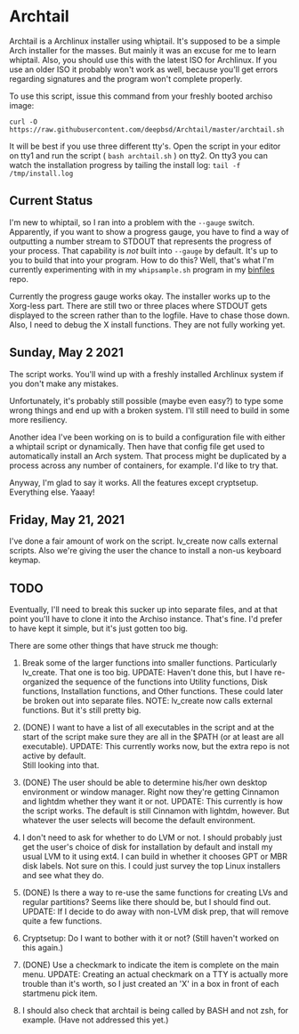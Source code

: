 # Archtail

Archtail is a Archlinux installer using whiptail.  It's supposed to be a simple Arch
installer for the masses.  But mainly it was an excuse for me to learn whiptail.
Also, you should use this with the latest ISO for Archlinux.  If you use an older ISO it
probably won't work as well, because you'll get errors regarding signatures and the
program won't complete properly.

To use this script, issue this command from your freshly booted archiso image:
```
curl -O https://raw.githubusercontent.com/deepbsd/Archtail/master/archtail.sh
```

It will be best if you use three different tty's.  Open the script in your editor on tty1
and run the script ( `bash archtail.sh` ) on tty2.  On tty3 you can watch the installation
progress by tailing the install log: `tail -f /tmp/install.log`

## Current Status

I'm new to whiptail, so I ran into a problem with the `--gauge` switch.  Apparently, if you
want to show a progress gauge, you have to find a way of outputting a number stream to STDOUT
that represents the progress of your process.  That capability is *not* built into `--gauge`
by default.  It's up to you to build that into your program.  How to do this?  Well, that's
what I'm currently experimenting with in my `whipsample.sh` program in
my [binfiles](https://github.com/deepbsd/binfiles) repo.

Currently the progress gauge works okay.  The installer works up to the Xorg-less part.
There are still two or three places where STDOUT gets displayed to the screen rather than to
the logfile.  Have to chase those down.  Also, I need to debug the X install functions.  They
are not fully working yet.

## Sunday, May 2 2021

The script works.  You'll wind up with a freshly installed Archlinux system if you don't
make any mistakes.

Unfortunately, it's probably still possible (maybe even easy?) to type some wrong things
and end up with a broken system.  I'll still need to build in some more resiliency.

Another idea I've been working on is to build a configuration file with either a
whiptail script or dynamically.  Then have that config file get used to automatically
install an Arch system.  That process might be duplicated by a process across any number
of containers, for example.  I'd like to try that.

Anyway, I'm glad to say it works.  All the features except cryptsetup.  Everything else.
Yaaay!

## Friday, May 21, 2021

I've done a fair amount of work on the script.  lv\_create now calls external scripts.  Also
we're giving the user the chance to install a non-us keyboard keymap.  

## TODO

Eventually, I'll need to break this sucker up into separate files, and at that
point you'll have to clone it into the Archiso instance.  That's fine.  I'd prefer
to have kept it simple, but it's just gotten too big.

There are some other things that have struck me though:

1. Break some of the larger functions into smaller functions.  Particularly
   lv\_create.  That one is too big.  UPDATE: Haven't done this, but I have re-
   organized the sequence of the functions into Utility functions, Disk functions,
   Installation functions, and Other functions.  These could later be broken out 
   into separate files. NOTE: lv\_create now calls external functions.  But it's still
   pretty big.

2. (DONE) I want to have a list of all executables in the script and at the start of the
   script make sure they are all in the $PATH (or at least are all executable).
   UPDATE: This currently works now, but the extra repo is not active by default.  
   Still looking into that.

3. (DONE) The user should be able to determine his/her own desktop environment or window
   manager.  Right now they're getting Cinnamon and lightdm whether they want it or
   not.  UPDATE:  This currently is how the script works.  The default is still Cinnamon
   with lightdm, however.  But whatever the user selects will become the default environment.

4. I don't need to ask for whether to do LVM or not.  I should probably just get
   the user's choice of disk for installation by default and install my usual LVM
   to it using ext4.  I can build in whether it chooses GPT or MBR disk labels.
   Not sure on this.  I could just survey the top Linux installers and see what
   they do. 

5. (DONE) Is there a way to re-use the same functions for creating LVs and regular
   partitions?  Seems like there should be, but I should find out.
   UPDATE:  If I decide to do away with non-LVM disk prep, that will remove
   quite a few functions.

6. Cryptsetup:  Do I want to bother with it or not?  (Still haven't worked on this again.)

7. (DONE) Use a checkmark to indicate the item is complete on the main menu.
   UPDATE: Creating an actual checkmark on a TTY is actually more trouble than it's worth,
   so I just created an 'X' in a box in front of each startmenu pick item.

8. I should also check that archtail is being called by BASH and not zsh, for
   example.  (Have not addressed this yet.)
 

